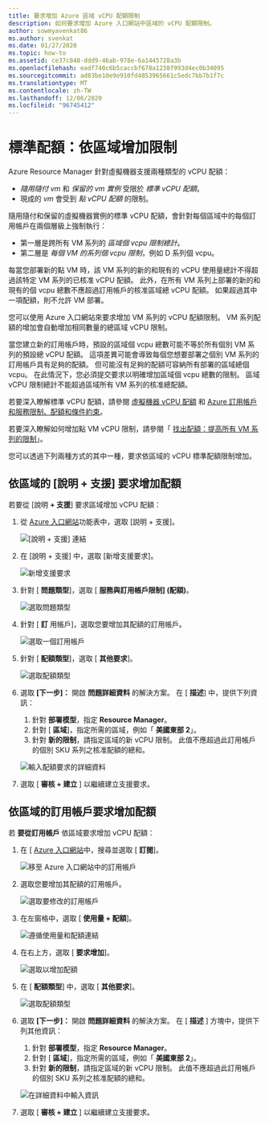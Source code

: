 ```yaml
---
title: 要求增加 Azure 區域 vCPU 配額限制
description: 如何要求增加 Azure 入口網站中區域的 vCPU 配額限制。
author: sowmyavenkat86
ms.author: svenkat
ms.date: 01/27/2020
ms.topic: how-to
ms.assetid: ce37c848-ddd9-46ab-978e-6a1445728a3b
ms.openlocfilehash: eadf740c6b5caccbf678a1238f993d4ec0b34095
ms.sourcegitcommit: ad83be10e9e910fd4853965661c5edc7bb7b1f7c
ms.translationtype: MT
ms.contentlocale: zh-TW
ms.lasthandoff: 12/06/2020
ms.locfileid: "96745412"
---
```

# <a name="standard-quota-increase-limits-by-region"></a>標準配額：依區域增加限制

Azure Resource Manager 針對虛擬機器支援兩種類型的 vCPU 配額：

* *隨用隨付 vm* 和 *保留的 vm 實例* 受限於 *標準 vCPU 配額*。
* 現成的 *vm* 會受到 *點 vCPU 配額* 的限制。

隨用隨付和保留的虛擬機器實例的標準 vCPU 配額，會針對每個區域中的每個訂用帳戶在兩個層級上強制執行：

* 第一層是跨所有 VM 系列的 *區域個 vcpu 限制總計*。
* 第二層是 *每個 VM 的系列個 vcpu 限制*，例如 D 系列個 vcpu。

每當您部署新的點 VM 時，該 VM 系列的新的和現有的 vCPU 使用量總計不得超過該特定 VM 系列的已核准 vCPU 配額。 此外，在所有 VM 系列上部署的新的和現有的個 vcpu 總數不應超過訂用帳戶的核准區域總 vCPU 配額。 如果超過其中一項配額，則不允許 VM 部署。

您可以使用 Azure 入口網站來要求增加 VM 系列的 vCPU 配額限制。 VM 系列配額的增加會自動增加相同數量的總區域 vCPU 限制。

當您建立新的訂用帳戶時，預設的區域個 vcpu 總數可能不等於所有個別 VM 系列的預設總 vCPU 配額。 這項差異可能會導致每個您想要部署之個別 VM 系列的訂用帳戶具有足夠的配額。 但可能沒有足夠的配額可容納所有部署的區域總個 vcpu。 在此情況下，您必須提交要求以明確增加區域個 vcpu 總數的限制。 區域 vCPU 限制總計不能超過區域所有 VM 系列的核准總配額。

若要深入瞭解標準 vCPU 配額，請參閱 [虛擬機器 vCPU 配額](../../virtual-machines/windows/quotas.md) 和 [Azure 訂用帳戶和服務限制、配額和條件約束](../../azure-resource-manager/management/azure-subscription-service-limits.md)。

若要深入瞭解如何增加點 VM vCPU 限制，請參閱「 [找出配額：提高所有 VM 系列的限制](low-priority-quota.md)」。

您可以透過下列兩種方式的其中一種，要求依區域的 vCPU 標準配額限制增加。

## <a name="request-a-quota-increase-by-region-from-help--support"></a>依區域的 [說明 + 支援] 要求增加配額

若要從 [說明 **+ 支援**] 要求區域增加 vCPU 配額：

1. 從 [Azure 入口網站](https://portal.azure.com)功能表中，選取 [説明 + 支援]。

   ![[說明 + 支援] 連結](./media/resource-manager-core-quotas-request/help-plus-support.png)

1. 在 [說明 + 支援] 中，選取 [新增支援要求]。

    ![新增支援要求](./media/resource-manager-core-quotas-request/new-support-request.png)

1. 針對 [ **問題類型**]，選取 [ **服務與訂用帳戶限制] (配額)**。

   ![選取問題類型](./media/resource-manager-core-quotas-request/select-quota-issue-type.png)

1. 針對 [ **訂** 用帳戶]，選取您要增加其配額的訂用帳戶。

   ![選取一個訂用帳戶](./media/resource-manager-core-quotas-request/select-subscription-support-request.png)

1. 針對 [ **配額類型**]，選取 [ **其他要求**]。

   ![選取配額類型](./media/resource-manager-core-quotas-request/regional-quotatype.png)

1. 選取 **[下一步]：** 開啟 **問題詳細資料** 的解決方案。 在 [ **描述**] 中，提供下列資訊：

    1. 針對 **部署模型**，指定 **Resource Manager**。  
    1. 針對 [ **區域**]，指定所需的區域，例如「 **美國東部 2**」。  
    1. 針對 **新的限制**，請指定區域的新 vCPU 限制。 此值不應超過此訂用帳戶的個別 SKU 系列之核准配額的總和。

    ![輸入配額要求的詳細資料](./media/resource-manager-core-quotas-request/regional-details.png)

1. 選取 [ **審核 + 建立** ] 以繼續建立支援要求。

## <a name="request-a-quota-increase-by-region-from-subscriptions"></a>依區域的訂用帳戶要求增加配額

若 **要從訂用帳戶** 依區域要求增加 vCPU 配額：

1. 在 [ [Azure 入口網站](https://portal.azure.com)中，搜尋並選取 [ **訂閱**]。

   ![移至 Azure 入口網站中的訂用帳戶](./media/resource-manager-core-quotas-request/search-for-subscriptions.png)

1. 選取您要增加其配額的訂用帳戶。

   ![選取要修改的訂用帳戶](./media/resource-manager-core-quotas-request/select-subscription-change-quota.png)

1. 在左窗格中，選取 [ **使用量 + 配額**]。

   ![遵循使用量和配額連結](./media/resource-manager-core-quotas-request/select-usage-plus-quotas.png)

1. 在右上方，選取 [ **要求增加**]。

   ![選取以增加配額](./media/resource-manager-core-quotas-request/request-increase-from-subscription.png)

1. 在 [ **配額類型**] 中，選取 [ **其他要求**]。

   ![選取配額類型](./media/resource-manager-core-quotas-request/regional-quotatype.png)

1. 選取 **[下一步]：** 開啟 **問題詳細資料** 的解決方案。 在 [ **描述** ] 方塊中，提供下列其他資訊：

    1. 針對 **部署模型**，指定 **Resource Manager**。  
    1. 針對 [ **區域**]，指定所需的區域，例如「 **美國東部 2**」。  
    1. 針對 **新的限制**，請指定區域的新 vCPU 限制。 此值不應超過此訂用帳戶的個別 SKU 系列之核准配額的總和。

    ![在詳細資料中輸入資訊](./media/resource-manager-core-quotas-request/regional-details.png)

1. 選取 [ **審核 + 建立** ] 以繼續建立支援要求。
